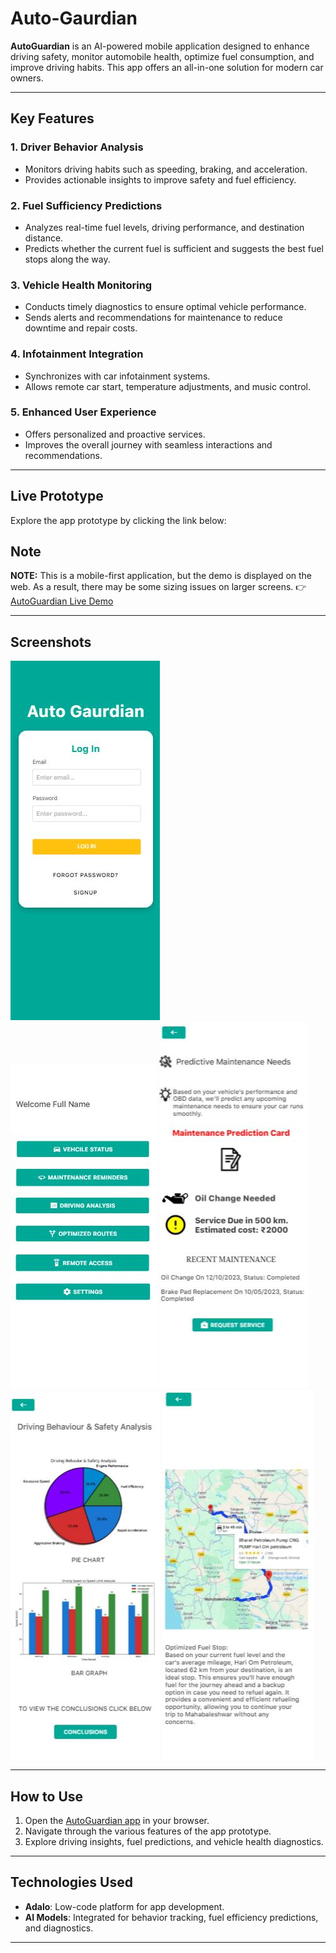 # Auto-Gaurdian
**AutoGuardian** is an AI-powered mobile application designed to enhance driving safety, monitor automobile health, optimize fuel consumption, and improve driving habits. This app offers an all-in-one solution for modern car owners.

---

## **Key Features**

### 1. **Driver Behavior Analysis**
- Monitors driving habits such as speeding, braking, and acceleration.
- Provides actionable insights to improve safety and fuel efficiency.

### 2. **Fuel Sufficiency Predictions**
- Analyzes real-time fuel levels, driving performance, and destination distance.
- Predicts whether the current fuel is sufficient and suggests the best fuel stops along the way.

### 3. **Vehicle Health Monitoring**
- Conducts timely diagnostics to ensure optimal vehicle performance.
- Sends alerts and recommendations for maintenance to reduce downtime and repair costs.

### 4. **Infotainment Integration**
- Synchronizes with car infotainment systems.
- Allows remote car start, temperature adjustments, and music control.

### 5. **Enhanced User Experience**
- Offers personalized and proactive services.
- Improves the overall journey with seamless interactions and recommendations.

---

## **Live Prototype**

Explore the app prototype by clicking the link below:  
## Note

**NOTE:** This is a mobile-first application, but the demo is displayed on the web. As a result, there may be some sizing issues on larger screens.
👉 [AutoGuardian Live Demo](https://ritikas-team-1.adalo.com/autogaurdian-draft1?target=998942e43ce445e7a8ed43cc51862f42&params=%7B%7D)

---

## **Screenshots**

![Log in](https://github.com/Rohit-Kiran/Auto-Gaurdian/blob/main/Log%20in.JPG)  
![Home Page](https://github.com/Rohit-Kiran/Auto-Gaurdian/blob/main/Home%20page.JPG)
![Maintenance Page](https://github.com/Rohit-Kiran/Auto-Gaurdian/blob/main/Maintenance%20Page.JPG)
![Driving Analysis](https://github.com/Rohit-Kiran/Auto-Gaurdian/blob/main/Driving%20Analysis.JPG)
![Optimized Routes](https://github.com/Rohit-Kiran/Auto-Gaurdian/blob/main/Optimized%20Routes.JPG)

---

## **How to Use**
1. Open the [AutoGuardian app](https://ritikas-team-1.adalo.com/autogaurdian-draft1?target=998942e43ce445e7a8ed43cc51862f42&params=%7B%7D) in your browser.
2. Navigate through the various features of the app prototype.
3. Explore driving insights, fuel predictions, and vehicle health diagnostics.

---

## **Technologies Used**
- **Adalo**: Low-code platform for app development.
- **AI Models**: Integrated for behavior tracking, fuel efficiency predictions, and diagnostics.

---
